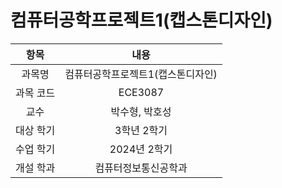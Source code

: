 # 컴퓨터공학프로젝트1(캡스톤디자인)
| 항목 | 내용 |
| :-: | :-: |
| 과목명 | 컴퓨터공학프로젝트1(캡스톤디자인) |
| 과목 코드 | ECE3087 |
| 교수 | 박수형, 박호성 |
| 대상 학기 | 3학년 2학기 |
| 수업 학기 | 2024년 2학기 |
| 개설 학과 | 컴퓨터정보통신공학과 |
